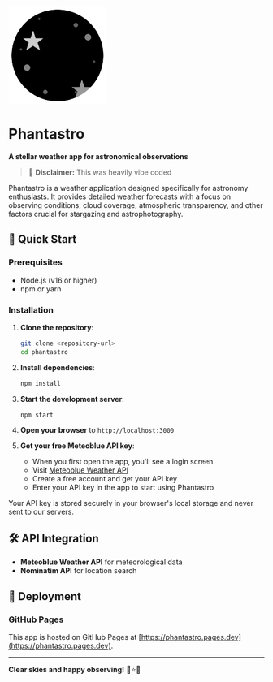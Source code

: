 
![Phantastro Screenshot](public/logo192.png)

# Phantastro

**A stellar weather app for astronomical observations**

> 🤖 **Disclaimer:** This was heavily vibe coded

Phantastro is a weather application designed specifically for astronomy enthusiasts. It provides detailed weather forecasts with a focus on observing conditions, cloud coverage, atmospheric transparency, and other factors crucial for stargazing and astrophotography.

## 🚀 Quick Start

### Prerequisites
- Node.js (v16 or higher)
- npm or yarn

### Installation

1. **Clone the repository**:
   ```bash
   git clone <repository-url>
   cd phantastro
   ```

2. **Install dependencies**:
   ```bash
   npm install
   ```

3. **Start the development server**:
   ```bash
   npm start
   ```

4. **Open your browser** to `http://localhost:3000`

5. **Get your free Meteoblue API key**:
   - When you first open the app, you'll see a login screen
   - Visit [Meteoblue Weather API](https://www.meteoblue.com/en/weather-api)
   - Create a free account and get your API key
   - Enter your API key in the app to start using Phantastro

Your API key is stored securely in your browser's local storage and never sent to our servers.

## 🛠 API Integration
- **Meteoblue Weather API** for meteorological data
- **Nominatim API** for location search

## 🚢 Deployment

### GitHub Pages

This app is hosted on GitHub Pages at [https://phantastro.pages.dev](https://phantastro.pages.dev).

---

**Clear skies and happy observing!** 🌌⭐🔭
